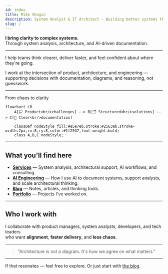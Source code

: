 ```yaml
---
id: index
title: Mike Shogin
description: System Analyst & IT Architect - Building better systems through strategic analysis
slug: /
---
```



**I bring clarity to complex systems.**  
Through system analysis, architecture, and AI-driven documentation.

---

I help teams think clearer, deliver faster, and feel confident about where they're going.

I work at the intersection of product, architecture, and engineering —  
supporting decisions with documentation, diagrams, and reasoning, not guesswork.

---

<p style={{ textAlign: 'center', fontWeight: 600, fontSize: '1.2rem' }}>From chaos to clarity</p>

<div className="mermaid-wrapper">

```mermaid
flowchart LR
    A[🏳️ Product<br/>challenges] --> B[🗂️ Structured<br/>solutions] --> C[📄 Clear<br/>documentation]

    classDef nodeStyle fill:#e5e7eb,stroke:#2563eb,stroke-width:2px,rx:8,ry:8,color:#1f2937,font-weight:bold;
    class A,B,C nodeStyle;
```

</div>

---

## What you'll find here

- **[Services](/services)** — System analysis, architectural support, AI workflows, and consulting.
- **[AI Engineering](/services)** — How I use AI to document systems, support analysts, and scale architectural thinking.
- **[Blog](/blog)** — Notes, articles, and thinking tools.
- **[Portfolio](/portfolio)** — Projects I've worked on.

---

## Who I work with

I collaborate with product managers, system analysts, developers, and tech leaders  
who want **alignment**, **faster delivery**, and **less chaos**.

---

> "Architecture is not a diagram. It's how we agree on what matters."

---

If that resonates — feel free to explore. Or just start with [the blog](/blog).


